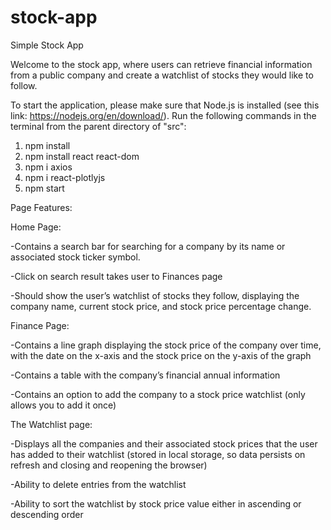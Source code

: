 # stock-app
Simple Stock App

Welcome to the stock app, where users can retrieve financial information from a public company and create a watchlist of stocks they would like to follow. 

To start the application, please make sure that Node.js is installed (see this link: https://nodejs.org/en/download/). Run the following commands in the terminal from the parent directory of "src":

1. npm install
2. npm install react react-dom
3. npm i axios
4. npm i react-plotlyjs
5. npm start

Page Features:

Home Page:

-Contains a search bar for searching for a company by its name or associated stock ticker symbol.

-Click on search result takes user to Finances page

-Should show the user’s watchlist of stocks they follow, displaying the company name, current stock price, and stock price percentage change.

Finance Page:

-Contains a line graph displaying the stock price of the company over time, with the date on the x-axis and the stock price on the y-axis of the graph

-Contains a table with the company’s financial annual information 

-Contains an option to add the company to a stock price watchlist (only allows you to add it once)

The Watchlist page:

-Displays all the companies and their associated stock prices that the user has added to their watchlist (stored in local storage, so data persists on refresh and closing and reopening the browser)

-Ability to delete entries from the watchlist

-Ability to sort the watchlist by stock price value either in ascending or descending order


